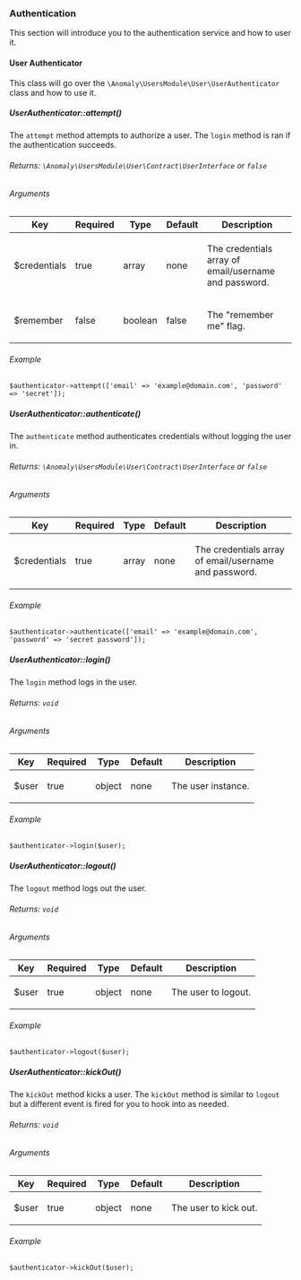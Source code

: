 ### Authentication

This section will introduce you to the authentication service and how to user it.

#### User Authenticator

This class will go over the `\Anomaly\UsersModule\User\UserAuthenticator` class and how to use it.

##### UserAuthenticator::attempt()

The `attempt` method attempts to authorize a user. The `login` method is ran if the authentication succeeds.

###### Returns: `\Anomaly\UsersModule\User\Contract\UserInterface` or `false`

###### Arguments

<table class="table table-bordered table-striped">

<thead>

<tr>

<th>Key</th>

<th>Required</th>

<th>Type</th>

<th>Default</th>

<th>Description</th>

</tr>

</thead>

<tbody>

<tr>

<td>

$credentials

</td>

<td>

true

</td>

<td>

array

</td>

<td>

none

</td>

<td>

The credentials array of email/username and password.

</td>

</tr>

<tr>

<td>

$remember

</td>

<td>

false

</td>

<td>

boolean

</td>

<td>

false

</td>

<td>

The "remember me" flag.

</td>

</tr>

</tbody>

</table>

###### Example

    $authenticator->attempt(['email' => 'example@domain.com', 'password' => 'secret']);

##### UserAuthenticator::authenticate()

The `authenticate` method authenticates credentials without logging the user in.

###### Returns: `\Anomaly\UsersModule\User\Contract\UserInterface` or `false`

###### Arguments

<table class="table table-bordered table-striped">

<thead>

<tr>

<th>Key</th>

<th>Required</th>

<th>Type</th>

<th>Default</th>

<th>Description</th>

</tr>

</thead>

<tbody>

<tr>

<td>

$credentials

</td>

<td>

true

</td>

<td>

array

</td>

<td>

none

</td>

<td>

The credentials array of email/username and password.

</td>

</tr>

</tbody>

</table>

###### Example

    $authenticator->authenticate(['email' => 'example@domain.com', 'password' => 'secret password']);

##### UserAuthenticator::login()

The `login` method logs in the user.

###### Returns: `void`

###### Arguments

<table class="table table-bordered table-striped">

<thead>

<tr>

<th>Key</th>

<th>Required</th>

<th>Type</th>

<th>Default</th>

<th>Description</th>

</tr>

</thead>

<tbody>

<tr>

<td>

$user

</td>

<td>

true

</td>

<td>

object

</td>

<td>

none

</td>

<td>

The user instance.

</td>

</tr>

</tbody>

</table>

###### Example

    $authenticator->login($user);

##### UserAuthenticator::logout()

The `logout` method logs out the user.

###### Returns: `void`

###### Arguments

<table class="table table-bordered table-striped">

<thead>

<tr>

<th>Key</th>

<th>Required</th>

<th>Type</th>

<th>Default</th>

<th>Description</th>

</tr>

</thead>

<tbody>

<tr>

<td>

$user

</td>

<td>

true

</td>

<td>

object

</td>

<td>

none

</td>

<td>

The user to logout.

</td>

</tr>

</tbody>

</table>

###### Example

    $authenticator->logout($user);

##### UserAuthenticator::kickOut()

The `kickOut` method kicks a user. The `kickOut` method is similar to `logout` but a different event is fired for you to hook into as needed.

###### Returns: `void`

###### Arguments

<table class="table table-bordered table-striped">

<thead>

<tr>

<th>Key</th>

<th>Required</th>

<th>Type</th>

<th>Default</th>

<th>Description</th>

</tr>

</thead>

<tbody>

<tr>

<td>

$user

</td>

<td>

true

</td>

<td>

object

</td>

<td>

none

</td>

<td>

The user to kick out.

</td>

</tr>

</tbody>

</table>

###### Example

    $authenticator->kickOut($user);

